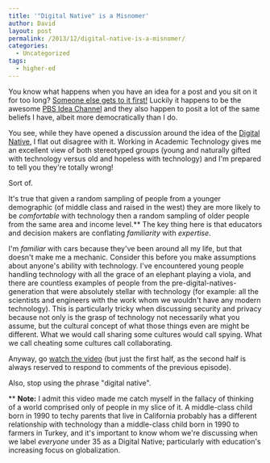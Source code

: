 ```yaml
---
title: '"Digital Native" is a Misnomer'
author: David
layout: post
permalink: /2013/12/digital-native-is-a-misnomer/
categories:
  - Uncategorized
tags:
  - higher-ed
---
```

You know what happens when you have an idea for a post and you sit on it for too long? [Someone else gets to it first!](https://www.youtube.com/watch?v=9WVKBAqjHiE) Luckily it happens to be the awesome [PBS Idea Channel](https://www.youtube.com/user/pbsideachannel) and they also happen to posit a lot of the same beliefs I have, albeit more democratically than I do.



You see, while they have opened a discussion around the idea of the [Digital Native](http://en.wikipedia.org/wiki/Digital_native), I flat out disagree with it. Working in Academic Technology gives me an excellent view of both stereotyped groups (young and naturally gifted with technology versus old and hopeless with technology) and I'm prepared to tell you they're totally wrong!

Sort of.

It's true that given a random sampling of people from a younger demographic (of middle class and raised in the west) they are more likely to be *comfortable* with technology then a random sampling of older people from the same area and income level.** The key thing here is that educators and decision makers are conflating *familiarity* with *expertise*.

I'm *familiar* with cars because they've been around all my life, but that doesn't make me a mechanic. Consider this before you make assumptions about anyone's ability with technology. I've encountered young people handling technology with all the grace of an elephant playing a viola, and there are countless examples of people from the pre-digital-natives-generation that were absolutely stellar with technology (for example: all the scientists and engineers with the work whom we wouldn't have any modern technology). This is particularly tricky when discussing security and privacy because not only is the grasp of technology not necessarily what you assume, but the cultural concept of what those things even are might be different. What we would call sharing some cultures would call spying. What we call cheating some cultures call collaborating.

Anyway, go [watch the video](https://www.youtube.com/watch?v=9WVKBAqjHiE) (but just the first half, as the second half is always reserved to respond to comments of the previous episode).

Also, stop using the phrase "digital native".

** **Note:** I admit this video made me catch myself in the fallacy of thinking of a world comprised only of people in my slice of it. A middle-class child born in 1990 to techy parents that live in California probably has a different relationship with technology than a middle-class child born in 1990 to farmers in Turkey, and it's important to know whom we're discussing when we label *everyone* under 35 as a Digital Native; particularly with education's increasing focus on globalization.

